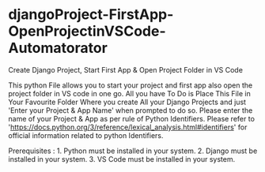 # djangoProject-FirstApp-OpenProjectinVSCode-Automatorator
Create Django Project, Start First App & Open Project Folder in VS Code

This python File allows you to start your project and first app also open the project folder in VS code in one go.
All you have To Do is Place This File in Your Favourite Folder Where you create All your Django Projects
and just 'Enter your Project & App Name' when prompted to do so.
Please enter the name of your Project & App as per rule of Python Identifiers.
Please refer to 'https://docs.python.org/3/reference/lexical_analysis.html#identifiers' for official information related to python Identifiers.

Prerequisites :
    1. Python must be installed in your system.
    2. Django must be installed in your system.
    3. VS Code must be installed in your system.
